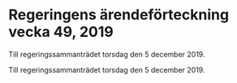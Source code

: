 # Regeringens ärendeförteckning vecka 49, 2019

Till regeringssammanträdet torsdag den 5 december 2019.

Till regeringssammanträdet torsdag den 5 december 2019.
